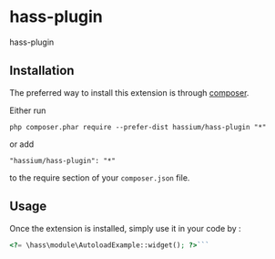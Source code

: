 hass-plugin
===========
hass-plugin

Installation
------------

The preferred way to install this extension is through [composer](http://getcomposer.org/download/).

Either run

```
php composer.phar require --prefer-dist hassium/hass-plugin "*"
```

or add

```
"hassium/hass-plugin": "*"
```

to the require section of your `composer.json` file.


Usage
-----

Once the extension is installed, simply use it in your code by  :

```php
<?= \hass\module\AutoloadExample::widget(); ?>```